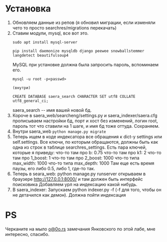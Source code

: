 # Установка
1. Обновляем данные из репов (я обновил миграции, если изменяли чето то просто searchres/migrations перекачать)
2. Ставим модули, mysql, все вот это.
   ```
   sudo apt install mysql-server
   
   pip install daemonize mysqldb django peewee snowballstemmer langdetect beautifulsoup4
   ```
   MySQL при установке должна была запросить пароль, вспоминаем его.
   ```
   mysql -u root -p<passwd>
   
   (внутри)
   
   CREATE DATABASE saera_search CHARACTER SET utf8 COLLATE utf8_general_ci;
   ```
   saera_search -- имя вашей новой бд.
3. Короче в saera_web/searcheng/settings.py и saera_indexer/saera.cfg прописываем настройки бд, порт и хост без изменений, логин root, пароль тот что ставили на 1 шаге, и имя бд тоже оттуда. Сохраняем.
4. Внутри saera_web
   ```python manage.py migrate```
5. Теперь ищем в коде индексатора все обращения к dict-у settings или self.settings. Все ключи, по которым обращаются, должны быть как одна из строк в таблице searchres_settings. Есть пара ключей, которые я приведу:
   что-то там про b: 0.75
   что-то там про k1: 2
   что-то там про 1_boost: 1
   что-то там про 2_boost: 1000
   что-то типа max_width: 1000
   что-то типа max_depth: 1000
   Там еще есть время паузы, его либо 0.5, либо 1, где-то так.
6. Теперь в seara_web:
   python manage.py runserver
   открываем в браузере http://127.0.0.1:8000/ и там должен быть интерфейс поисковика
   Добавляем урл на индексацию какой нибудь.
7. В saera_indexer: Запускаем python indexer.py -f (-f для того, чтобы он не детачился как демон). Должна пойти индексация

# PS
Черканите на мыло o@0o.rs замечания Янковского по этой лабе, мне интересно, спасибо.
